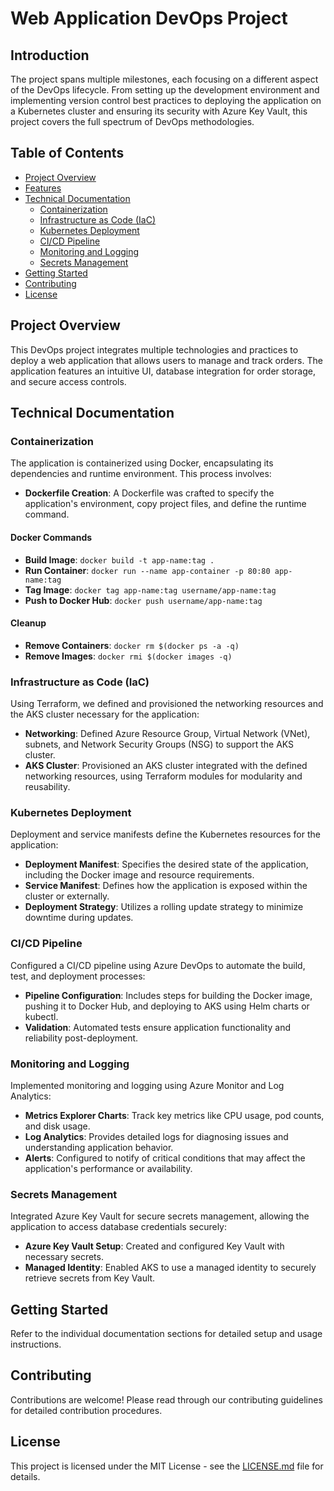 # Web Application DevOps Project

## Introduction

The project spans multiple milestones, each focusing on a different aspect of the DevOps lifecycle. From setting up the development environment and implementing version control best practices to deploying the application on a Kubernetes cluster and ensuring its security with Azure Key Vault, this project covers the full spectrum of DevOps methodologies.


## Table of Contents

- [Project Overview](#project-overview)
- [Features](#features)
- [Technical Documentation](#technical-documentation)
  - [Containerization](#containerization)
  - [Infrastructure as Code (IaC)](#infrastructure-as-code-iac)
  - [Kubernetes Deployment](#kubernetes-deployment)
  - [CI/CD Pipeline](#cicd-pipeline)
  - [Monitoring and Logging](#monitoring-and-logging)
  - [Secrets Management](#secrets-management)
- [Getting Started](#getting-started)
- [Contributing](#contributing)
- [License](#license)

## Project Overview

This DevOps project integrates multiple technologies and practices to deploy a web application that allows users to manage and track orders. The application features an intuitive UI, database integration for order storage, and secure access controls.

## Technical Documentation

### Containerization

The application is containerized using Docker, encapsulating its dependencies and runtime environment. This process involves:

- **Dockerfile Creation**: A Dockerfile was crafted to specify the application's environment, copy project files, and define the runtime command.

#### Docker Commands

- **Build Image**: `docker build -t app-name:tag .`
- **Run Container**: `docker run --name app-container -p 80:80 app-name:tag`
- **Tag Image**: `docker tag app-name:tag username/app-name:tag`
- **Push to Docker Hub**: `docker push username/app-name:tag`

#### Cleanup

- **Remove Containers**: `docker rm $(docker ps -a -q)`
- **Remove Images**: `docker rmi $(docker images -q)`

### Infrastructure as Code (IaC)

Using Terraform, we defined and provisioned the networking resources and the AKS cluster necessary for the application:

- **Networking**: Defined Azure Resource Group, Virtual Network (VNet), subnets, and Network Security Groups (NSG) to support the AKS cluster.
- **AKS Cluster**: Provisioned an AKS cluster integrated with the defined networking resources, using Terraform modules for modularity and reusability.

### Kubernetes Deployment

Deployment and service manifests define the Kubernetes resources for the application:

- **Deployment Manifest**: Specifies the desired state of the application, including the Docker image and resource requirements.
- **Service Manifest**: Defines how the application is exposed within the cluster or externally.
- **Deployment Strategy**: Utilizes a rolling update strategy to minimize downtime during updates.

### CI/CD Pipeline

Configured a CI/CD pipeline using Azure DevOps to automate the build, test, and deployment processes:

- **Pipeline Configuration**: Includes steps for building the Docker image, pushing it to Docker Hub, and deploying to AKS using Helm charts or kubectl.
- **Validation**: Automated tests ensure application functionality and reliability post-deployment.

### Monitoring and Logging

Implemented monitoring and logging using Azure Monitor and Log Analytics:

- **Metrics Explorer Charts**: Track key metrics like CPU usage, pod counts, and disk usage.
- **Log Analytics**: Provides detailed logs for diagnosing issues and understanding application behavior.
- **Alerts**: Configured to notify of critical conditions that may affect the application's performance or availability.

### Secrets Management

Integrated Azure Key Vault for secure secrets management, allowing the application to access database credentials securely:

- **Azure Key Vault Setup**: Created and configured Key Vault with necessary secrets.
- **Managed Identity**: Enabled AKS to use a managed identity to securely retrieve secrets from Key Vault.

## Getting Started

Refer to the individual documentation sections for detailed setup and usage instructions.

## Contributing

Contributions are welcome! Please read through our contributing guidelines for detailed contribution procedures.

## License

This project is licensed under the MIT License - see the [LICENSE.md](LICENSE.md) file for details.
